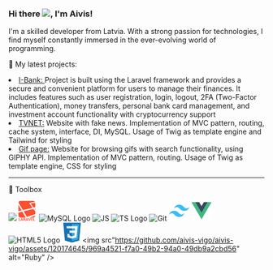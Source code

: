 ### Hi there <img src="https://raw.githubusercontent.com/MartinHeinz/MartinHeinz/master/wave.gif" width="30px">, I'm Aivis!

I'm a skilled developer from Latvia. With a strong passion for technologies, I find myself constantly immersed in the ever-evolving world of programming. 

 <p>&#128296 My latest projects:</p>
 <li><a href="https://github.com/aivis-vigo/InternetBank">I-Bank: </a>Project is built using the Laravel framework and provides a secure and convenient platform for users to manage their finances. It includes features such as user registration, login, logout, 2FA (Two-Factor Authentication), money transfers, personal bank card management, and investment account functionality with cryptocurrency support</li>
 <li><a href="https://github.com/aivis-vigo/CartoonApi">TVNET:</a> Website with fake news. Implementation of MVC pattern, routing, cache system, interface, DI, MySQL. Usage of Twig as template engine and Tailwind for styling</li>
<li><a href="https://github.com/aivis-vigo/TVNET">Gif page:</a> Website for browsing gifs with search functionality, using GIPHY API. Implementation of MVC pattern, routing. Usage of Twig as template engine, CSS for styling</li>

---











🧰 Toolbox

<img src="https://github.com/aivis-vigo/aivis-vigo/assets/120174645/5379d204-130f-42b1-83c5-ddaa8c0c51e6)" width="40" /><img src="https://github.com/devicons/devicon/blob/master/icons/laravel/laravel-plain-wordmark.svg" alt="Laravel" width="40" />  <img src="https://github.com/aivis-vigo/aivis-vigo/assets/120174645/e207d736-c736-4dde-8c1b-25849ff72dba)" alt="MySQL Logo" width="40" />  <img src="https://github.com/aivis-vigo/aivis-vigo/assets/120174645/09ae8c84-ef1c-4e26-89a0-27408f320198" alt="JS" width="40" />  <img src="https://github.com/aivis-vigo/aivis-vigo/assets/120174645/9c4170d7-bfc9-435c-91ff-2ceb9a8ac431" alt="TS Logo" width="40" />  <img src="https://github.com/aivis-vigo/aivis-vigo/assets/120174645/256f1d0c-cb5a-4e63-82b4-0ad881a3a308" alt="Git" width="40" />  <img src="https://github.com/devicons/devicon/blob/master/icons/tailwindcss/tailwindcss-plain.svg" alt="Tailwinds" width="40" height="40"/>  <img src="https://github.com/devicons/devicon/blob/master/icons/vuejs/vuejs-original.svg" alt="Vuejs" width="40" height="40"/>  <img src="https://github.com/aivis-vigo/aivis-vigo/assets/120174645/840ab1a4-31d1-4d5f-b1c5-e2a35f9c489f" alt="HTML5 Logo" width="40" height="40"/>  <img src="https://github.com/devicons/devicon/blob/master/icons/css3/css3-original.svg" alt="CSS3" width="40" height="40"/><img src"https://github.com/aivis-vigo/aivis-vigo/assets/120174645/969a4521-f7a0-49b2-94a0-49db9a2cbd56" alt="Ruby" />
